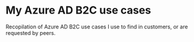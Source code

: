 # My Azure AD B2C use cases
Recopilation of Azure AD B2C use cases I use to find in customers, or are requested by peers.
